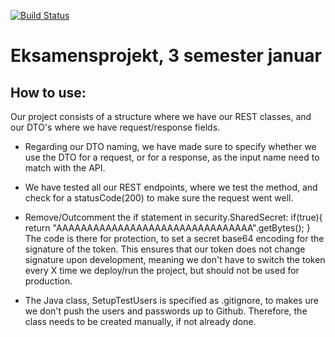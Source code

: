 [![Build Status](https://travis-ci.com/UtilExe/Backend_Eksamen_Sem3.svg?branch=main)](https://travis-ci.com/UtilExe/Backend_Eksamen_Sem3)

# Eksamensprojekt, 3 semester januar

## How to use:

Our project consists of a structure where we have our REST classes, and our DTO's where we have request/response fields. 

- Regarding our DTO naming, we have made sure to specify whether we use the DTO for a request, or for a response, as the input name need to match with the API. 

- We have tested all our REST endpoints, where we test the method, and check for a statusCode(200) to make sure the request went well. 

- Remove/Outcomment the if statement in security.SharedSecret:
 if(true){
      return "AAAAAAAAAAAAAAAAAAAAAAAAAAAAAAAA".getBytes();
}
The code is there for protection, to set a secret base64 encoding for the signature of the token.
This ensures that our token does not change signature upon development, meaning we don't have to switch the token every X time we deploy/run the project, but should not be used for production.

- The Java class, SetupTestUsers is specified as .gitignore, to makes ure we don't push the users and passwords up to Github. 
Therefore, the class needs to be created manually, if not already done. 